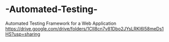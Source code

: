 # -Automated-Testing-
 Automated Testing Framework for a Web Application
https://drive.google.com/drive/folders/1CII8cn7v81Dbo2JYsLRKl6l58meDs1HS?usp=sharing
